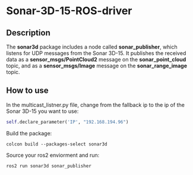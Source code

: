 # Sonar-3D-15-ROS-driver

## Description
The **sonar3d** package includes a node called **sonar_publisher**, which listens for UDP messages from the Sonar 3D-15. It publishes the received data as a **sensor_msgs/PointCloud2** message on the **sonar_point_cloud** topic, and as a **sensor_msgs/Image** message on the **sonar_range_image** topic.


## How to use

In the multicast_listner.py file, change from the fallback ip to the ip of the Sonar 3D-15 you want to use:

```python
self.declare_parameter('IP', "192.168.194.96")
```

Build the package:

```
colcon build --packages-select sonar3d
```

Source your ros2 enviorment and run:

```
ros2 run sonar3d sonar_publisher
```
